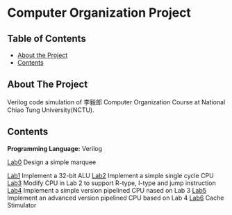 # Computer Organization Project
<!-- TABLE OF CONTENTS -->
## Table of Contents
* [About the Project](#about-the-project)
* [Contents](#contents)


## About The Project
Verilog code simulation of 李毅郎 Computer Organization Course at National Chiao Tung University(NCTU).


## Contents
**Programming Language:** Verilog

[Lab0](https://github.com/wishx97/Computer_Organization/tree/master/Lab0) Design a simple marquee

[Lab1](https://github.com/wishx97/Computer_Organization/tree/master/Lab1) Implement a 32-bit ALU
[Lab2](https://github.com/wishx97/Computer_Organization/tree/master/Lab2) Implement a simple single cycle CPU
[Lab3](https://github.com/wishx97/Computer_Organization/tree/master/Lab3) Modify CPU in Lab 2 to support R-type, I-type and jump instruction
[Lab4](https://github.com/wishx97/Computer_Organization/tree/master/Lab4) Implement a simple version pipelined CPU nased on Lab 3
[Lab5](https://github.com/wishx97/Computer_Organization/tree/master/Lab5) Implement an advanced version pipelined CPU based on Lab 4
[Lab6](https://github.com/wishx97/Computer_Organization/tree/master/Lab6) Cache Stimulator
